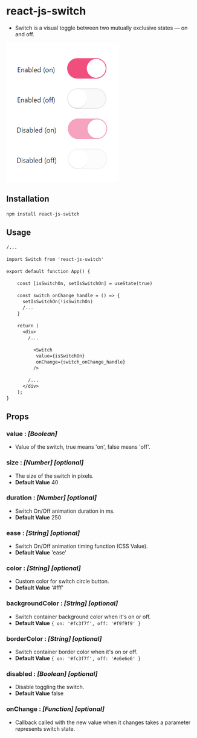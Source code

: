 # react-js-switch

- Switch is a visual toggle between two mutually exclusive states — on and off.

![](https://github.com/alabsi91/react-js-switch/blob/readme/react-switches.png)

## Installation

`npm install react-js-switch`

## Usage

```
/...

import Switch from 'react-js-switch'

export default function App() {

    const [isSwitchOn, setIsSwitchOn] = useState(true)

    const switch_onChange_handle = () => {
      setIsSwitchOn(!isSwitchOn)
      /...
    }

    return (
      <div>
        /...

          <Switch
           value={isSwitchOn}
           onChange={switch_onChange_handle}
          />

        /...
      </div>
    );
}

```

## Props

### value : _[Boolean]_

- Value of the switch, true means 'on', false means 'off'.

### size : _[Number] [optional]_

- The size of the switch in pixels.
- **Default Value** 40

### duration : _[Number] [optional]_

- Switch On/Off animation duration in ms.
- **Default Value** 250

### ease : _[String] [optional]_

- Switch On/Off animation timing function (CSS Value).
- **Default Value** 'ease'

### color : _[String] [optional]_

- Custom color for switch circle button.
- **Default Value** '#fff'

### backgroundColor : _[String] [optional]_

- Switch container background color when it's on or off.
- **Default Value** `{ on: '#fc3f7f', off: '#f9f9f9' }`

### borderColor : _[String] [optional]_

- Switch container border color when it's on or off.
- **Default Value** `{ on: '#fc3f7f', off: '#e6e6e6' }`

### disabled : _[Boolean] [optional]_

- Disable toggling the switch.
- **Default Value** false

### onChange : _[Function] [optional]_

- Callback called with the new value when it changes takes a parameter represents switch state.
